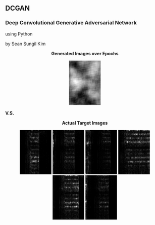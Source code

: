 ## DCGAN
### Deep Convolutional Generative Adversarial Network
using Python

by Sean Sungil Kim

<p align="center">
  <b>Generated Images over Epochs</b><br>  
</p>

<p align="center">
  <img width="100" height="140" src="https://github.com/kimx3314/DCGAN/blob/master/DCGAN.gif">
</p>

<p align="center">
  
  <b>V.S.</b><br>  
  
</p>

<p align="center">
  <b>Actual Target Images</b><br>  
</p>

<p align="center">
  <img width="100" height="140" src="https://github.com/kimx3314/DCGAN/blob/master/example%201.png">
  <img width="100" height="140" src="https://github.com/kimx3314/DCGAN/blob/master/example%202.png">
  <img width="100" height="140" src="https://github.com/kimx3314/DCGAN/blob/master/example%203.png">
  <img width="100" height="140" src="https://github.com/kimx3314/DCGAN/blob/master/example%204.png">
  <img width="100" height="140" src="https://github.com/kimx3314/DCGAN/blob/master/example%205.png">
  <img width="100" height="140" src="https://github.com/kimx3314/DCGAN/blob/master/example%206.png">
</p>
